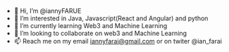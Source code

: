 - 👋 Hi, I’m @iannyFARUE
- 👀 I’m interested in Java, Javascript(React and Angular) and python 
- 🌱 I’m currently learning Web3 and Machine Learning
- 💞️ I’m looking to collaborate on web3 and Machine Learning
- 📫 Reach me on my email iannyfarai@gmail.com or on twiter @ian_farai

<!---
iannyFARUE/iannyFARUE is a ✨ special ✨ repository because its `README.md` (this file) appears on your GitHub profile.
You can click the Preview link to take a look at your changes.
--->
